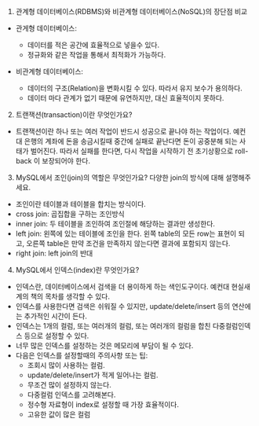 1. 관계형 데이터베이스(RDBMS)와 비관계형 데이터베이스(NoSQL)의 장단점 비교

- 관게형 데이터베이스:
  - 데이터를 적은 공간에 효율적으로 넣을수 있다.
  - 정규화와 같은 작업을 통해서 최적화가 가능하다.

- 비관계형 데이터베이스:
  - 데이터의 구조(Relation)을 변화시킬 수 있다. 따라서 유지 보수가 용의하다.
  - 데이터 마다 관계가 없기 때문에 유연하지만, 대신 효율적이지 못하다.

2. 트랜잭션(transaction)이란 무엇인가요?

  - 트랜잭션이란 하나 또는 여러 작업이 반드시 성공으로 끝나야 하는 작업이다. 예컨대 은행의 계좌에 돈을 송금시킬때 중간에 실패로 끝난다면 돈이 공중분해 되는 사태가 벌어진다. 따라서 실패를 한다면, 다시 작업을 시작하기 전 초기상황으로 roll-back 이 보장되어야 한다.

3. MySQL에서 조인(join)의 역할은 무엇인가요? 다양한 join의 방식에 대해 설명해주세요.

- 조인이란 테이블과 테이블을 합치는 방식이다. 
- cross join: 곱집합을 구하는 조인방식
- inner join: 두 테이블을 조인하여 조인절에 해당하는 결과만 생성한다.
- left join: 왼쪽에 있는 테이블에 조인을 한다. 왼쪽 table의 모든 row는 표현이 되고, 오른쪽 table은 만약 조건을 만족하지 않는다면 결과에 포함되지 않는다.
- right join: left join의 반대

4. MySQL에서 인덱스(index)란 무엇인가요?

- 인덱스란, 데이터베이스에서 검색을 더 용이하게 하는 색인도구이다. 예컨대 현실새계의 책의 목차를 생각할 수 있다. 
- 인덱스를 사용한다면 검색은 쉬워질 수 있지만, update/delete/insert 등의 연산에는 추가적인 시간이 든다.
- 인덱스는 1개의 컬럼, 또는 여러개의 컬럼, 또는 여러개의 컬럼을 합친 다중컬럼인덱스 등으로 설정할 수 있다.
- 너무 많은 인덱스를 설정하는 것은 메모리에 부담이 될 수 있다.
- 다음은 인덱스를 설정할때의 주의사항 또는 팁:
  - 조회시 많이 사용하는 컬럼. 
  - update/delete/insert가 적게 일어나는 컬럼.
  - 무조건 많이 설정하지 않는다.
  - 다중컬럼 인덱스를 고려해본다.   
  - 정수형 자료형이 index로 설정할 때 가장 효율적이다.
  - 고유한 값이 많은 컬럼
